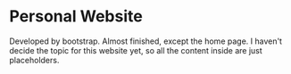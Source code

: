 # Personal Website

Developed by bootstrap. Almost finished, except the home page. I haven't decide the topic for this website yet,
so all the content inside are just placeholders.
